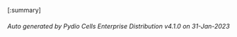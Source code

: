 








[:summary]

###### Auto generated by Pydio Cells Enterprise Distribution v4.1.0 on 31-Jan-2023
